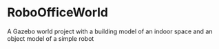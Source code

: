 # RoboOfficeWorld
A Gazebo world project with a building model of an indoor space and an object model of a simple robot
